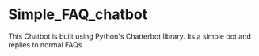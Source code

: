 # Simple_FAQ_chatbot
This Chatbot is built using Python's Chatterbot library. Its a simple bot and replies to normal FAQs
